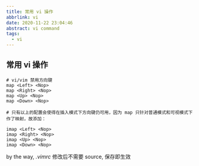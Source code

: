 ```yaml
---
title: 常用 vi 操作
abbrlink: vi
date: 2020-11-22 23:04:46
abstract: vi command
tags:
  - vi
---
```


## 常用 vi 操作

```shell
# vi/vim 禁用方向键
map <Left> <Nop>
map <Right> <Nop>
map <Up> <Nop>
map <Down> <Nop>

# 只有以上的配置会使得在插入模式下方向键仍可用，因为 map 只针对普通模式和可视模式下作了映射，故添加：

imap <Left> <Nop>
imap <Right> <Nop>
imap <Up> <Nop>
imap <Down> <Nop>
```

by the way, *.vimrc* 修改后不需要 source, 保存即生效
